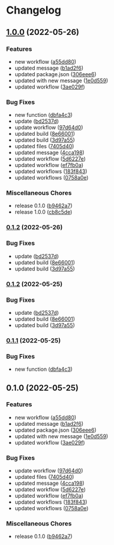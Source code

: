 # Changelog

## [1.0.0](https://github.com/jbristowe/test-workflow/compare/v0.1.2...v1.0.0) (2022-05-26)


### Features

* new workflow ([a55dd80](https://github.com/jbristowe/test-workflow/commit/a55dd80fa87f5a30f345204025587e91992c0d60))
* updated message ([b1ad2f6](https://github.com/jbristowe/test-workflow/commit/b1ad2f6f182bd1f8b9deb541c0258fb7ad193a3b))
* updated package.json ([306eee6](https://github.com/jbristowe/test-workflow/commit/306eee6fe5c11ec9d86531bce72fa9932525dca2))
* updated with new message ([1e0d559](https://github.com/jbristowe/test-workflow/commit/1e0d559538b6fb65adf52d0aea8a71d6e7aa64af))
* updated workflow ([3ae029f](https://github.com/jbristowe/test-workflow/commit/3ae029f700d2aac157d777b3edf10130928bcfd0))


### Bug Fixes

* new function ([dbfa4c3](https://github.com/jbristowe/test-workflow/commit/dbfa4c3410ae8309b847b4e954b55acd5d0b06f7))
* update ([bd2537d](https://github.com/jbristowe/test-workflow/commit/bd2537d212377752d2ff364833d5a40fcdca9585))
* update workflow ([97d64d0](https://github.com/jbristowe/test-workflow/commit/97d64d099fbb2fbb6f240172f00f2ae9e3ca6694))
* updated build ([8e66001](https://github.com/jbristowe/test-workflow/commit/8e6600126073040fc6bece32e0f1f377c96fbf28))
* updated build ([3d97a55](https://github.com/jbristowe/test-workflow/commit/3d97a5591b36bb02f0f479362865e68daa4f1496))
* updated files ([7405d40](https://github.com/jbristowe/test-workflow/commit/7405d4051106586e7706895868ed8fde54d5add2))
* updated message ([4cca198](https://github.com/jbristowe/test-workflow/commit/4cca1986ca63fc3033e00f9bd78b44177a7bc7b0))
* updated workflow ([5d6227e](https://github.com/jbristowe/test-workflow/commit/5d6227ee703caf9317d12bae17b7cf32b65dd2e8))
* updated workflow ([ef7fb0a](https://github.com/jbristowe/test-workflow/commit/ef7fb0adf90f7f0665abfe4fb516e1a1af640d98))
* updated workflows ([183f843](https://github.com/jbristowe/test-workflow/commit/183f84331960fd8ef269dbf5257b7727786ac15d))
* updated workflows ([0758a0e](https://github.com/jbristowe/test-workflow/commit/0758a0eca0d02cd0abd78d5f3f44de229967d5a4))


### Miscellaneous Chores

* release 0.1.0 ([b9462a7](https://github.com/jbristowe/test-workflow/commit/b9462a750c3b254be700d3171bff0a5796ba175e))
* release 1.0.0 ([cb8c5de](https://github.com/jbristowe/test-workflow/commit/cb8c5ded82d9e65ede251654074ef1a647540d2c))

### [0.1.2](https://github.com/jbristowe/test-workflow/compare/v0.1.1...v0.1.2) (2022-05-26)


### Bug Fixes

* update ([bd2537d](https://github.com/jbristowe/test-workflow/commit/bd2537d212377752d2ff364833d5a40fcdca9585))
* updated build ([8e66001](https://github.com/jbristowe/test-workflow/commit/8e6600126073040fc6bece32e0f1f377c96fbf28))
* updated build ([3d97a55](https://github.com/jbristowe/test-workflow/commit/3d97a5591b36bb02f0f479362865e68daa4f1496))

### [0.1.2](https://github.com/jbristowe/test-workflow/compare/v0.1.1...v0.1.2) (2022-05-25)


### Bug Fixes

* update ([bd2537d](https://github.com/jbristowe/test-workflow/commit/bd2537d212377752d2ff364833d5a40fcdca9585))
* updated build ([8e66001](https://github.com/jbristowe/test-workflow/commit/8e6600126073040fc6bece32e0f1f377c96fbf28))
* updated build ([3d97a55](https://github.com/jbristowe/test-workflow/commit/3d97a5591b36bb02f0f479362865e68daa4f1496))

### [0.1.1](https://github.com/jbristowe/test-workflow/compare/v0.1.0...v0.1.1) (2022-05-25)


### Bug Fixes

* new function ([dbfa4c3](https://github.com/jbristowe/test-workflow/commit/dbfa4c3410ae8309b847b4e954b55acd5d0b06f7))

## 0.1.0 (2022-05-25)


### Features

* new workflow ([a55dd80](https://github.com/jbristowe/test-workflow/commit/a55dd80fa87f5a30f345204025587e91992c0d60))
* updated message ([b1ad2f6](https://github.com/jbristowe/test-workflow/commit/b1ad2f6f182bd1f8b9deb541c0258fb7ad193a3b))
* updated package.json ([306eee6](https://github.com/jbristowe/test-workflow/commit/306eee6fe5c11ec9d86531bce72fa9932525dca2))
* updated with new message ([1e0d559](https://github.com/jbristowe/test-workflow/commit/1e0d559538b6fb65adf52d0aea8a71d6e7aa64af))
* updated workflow ([3ae029f](https://github.com/jbristowe/test-workflow/commit/3ae029f700d2aac157d777b3edf10130928bcfd0))


### Bug Fixes

* update workflow ([97d64d0](https://github.com/jbristowe/test-workflow/commit/97d64d099fbb2fbb6f240172f00f2ae9e3ca6694))
* updated files ([7405d40](https://github.com/jbristowe/test-workflow/commit/7405d4051106586e7706895868ed8fde54d5add2))
* updated message ([4cca198](https://github.com/jbristowe/test-workflow/commit/4cca1986ca63fc3033e00f9bd78b44177a7bc7b0))
* updated workflow ([5d6227e](https://github.com/jbristowe/test-workflow/commit/5d6227ee703caf9317d12bae17b7cf32b65dd2e8))
* updated workflow ([ef7fb0a](https://github.com/jbristowe/test-workflow/commit/ef7fb0adf90f7f0665abfe4fb516e1a1af640d98))
* updated workflows ([183f843](https://github.com/jbristowe/test-workflow/commit/183f84331960fd8ef269dbf5257b7727786ac15d))
* updated workflows ([0758a0e](https://github.com/jbristowe/test-workflow/commit/0758a0eca0d02cd0abd78d5f3f44de229967d5a4))


### Miscellaneous Chores

* release 0.1.0 ([b9462a7](https://github.com/jbristowe/test-workflow/commit/b9462a750c3b254be700d3171bff0a5796ba175e))
